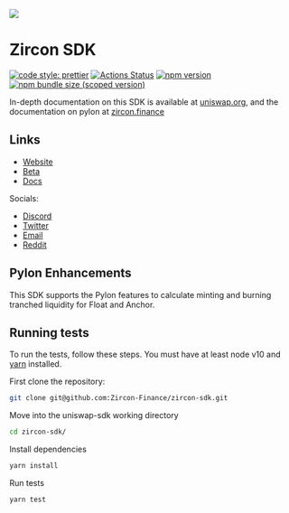 ![](https://img.shields.io/badge/Zircon-blueviolet)

# Zircon SDK

[![code style: prettier](https://img.shields.io/badge/code_style-prettier-ff69b4.svg?style=flat-square)](https://github.com/prettier/prettier)
[![Actions Status](https://github.com/Uniswap/uniswap-sdk/workflows/CI/badge.svg)](https://github.com/Uniswap/uniswap-sdk)
[![npm version](https://img.shields.io/npm/v/@uniswap/sdk/latest.svg)](https://www.npmjs.com/package/@uniswap/sdk/v/latest)
[![npm bundle size (scoped version)](https://img.shields.io/bundlephobia/minzip/@uniswap/sdk/latest.svg)](https://bundlephobia.com/result?p=@uniswap/sdk@latest)

In-depth documentation on this SDK is available at [uniswap.org](https://uniswap.org/docs/v2/SDK/getting-started/), and the documentation on pylon at [zircon.finance](https://docs.zircon.finance)


## Links
  - [Website](https://www.zircon.finance/)
  - [Beta](https://beta.zircon.finance/)
  - [Docs](https://docs.zircon.finance/)
 
  Socials:
  - [Discord](https://discord.gg/wbqNAqvvTg)
  - [Twitter](https://twitter.com/Zircon_Finance)
  - [Email](mailto:hello@zircon.finance)
  - [Reddit](https://www.reddit.com/r/zirconfinance)

## Pylon Enhancements

This SDK supports the Pylon features to calculate minting and burning tranched liquidity for Float and Anchor.



## Running tests

To run the tests, follow these steps. You must have at least node v10 and [yarn](https://yarnpkg.com/) installed.

First clone the repository:

```sh
git clone git@github.com:Zircon-Finance/zircon-sdk.git
```

Move into the uniswap-sdk working directory

```sh
cd zircon-sdk/
```

Install dependencies

```sh
yarn install
```

Run tests

```sh
yarn test
```

